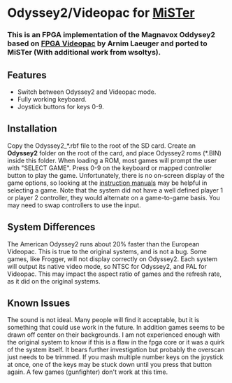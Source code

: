 # Odyssey2/Videopac for [MiSTer](https://github.com/MiSTer-devel/Main_MiSTer/wiki) 

### This is an FPGA implementation of the Magnavox Oddysey2 based on [FPGA Videopac](http://www.fpgaarcade.com/?q=node%2F14) by Arnim Laeuger and ported to MiSTer (With additional work from wsoltys).

## Features
 * Switch between Odyssey2 and Videopac mode.
 * Fully working keyboard.
 * Joystick buttons for keys 0-9.

## Installation
Copy the Odyssey2_\*.rbf file to the root of the SD card. Create an **Odyssey2** folder on the root of the card, and place Odyssey2 roms (\*.BIN) inside this folder. When loading a ROM, most games will prompt the user with "SELECT GAME". Press 0-9 on the keyboard or mapped controller button to play the game. Unfortunately, there is no on-screen display of the game options, so looking at the [instruction manuals](https://videopac.weebly.com/) may be helpful in selecting a game. Note that the system did not have a well defined player 1 or player 2 controller, they would alternate on a game-to-game basis. You may need to swap controllers to use the input.

## System Differences
The American Odyssey2 runs about 20% faster than the European Videopac. This is true to the original systems, and is not a bug. Some games, like Frogger, will not display correctly on Odyssey2. Each system will output its native video mode, so NTSC for Odyssey2, and PAL for Videopac. This may impact the aspect ratio of games and the refresh rate, as it did on the original systems.

## Known Issues
The sound is not ideal. Many people will find it acceptable, but it is something that could use work in the future. In addition games seems to be drawn off center on their backgrounds. I am not experienced enough with the original system to know if this is a flaw in the fpga core or it was a quirk of the system itself. It bears further investigation but probably the overscan just needs to be trimmed. If you mash multiple number keys on the joystick at once, one of the keys may be stuck down until you press that button again. A few games (gunfighter) don't work at this time.
